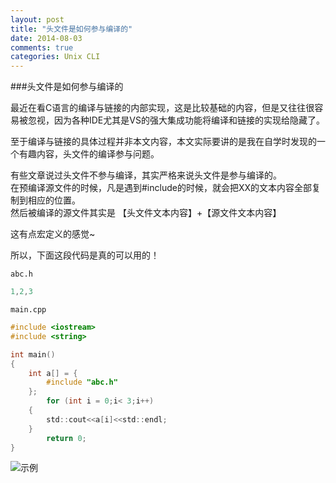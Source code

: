 ```yaml
---
layout: post
title: "头文件是如何参与编译的"
date: 2014-08-03
comments: true
categories: Unix CLI
---
```


###头文件是如何参与编译的

最近在看C语言的编译与链接的内部实现，这是比较基础的内容，但是又往往很容易被忽视，因为各种IDE尤其是VS的强大集成功能将编译和链接的实现给隐藏了。		

至于编译与链接的具体过程并非本文内容，本文实际要讲的是我在自学时发现的一个有趣内容，头文件的编译参与问题。		

有些文章说过头文件不参与编译，其实严格来说头文件是参与编译的。		
在预编译源文件的时候，凡是遇到#include<XX>的时候，就会把XX的文本内容全部复制到相应的位置。		
然后被编译的源文件其实是 【头文件文本内容】+【源文件文本内容】		

这有点宏定义的感觉~		

所以，下面这段代码是真的可以用的！

`abc.h`

```c	
1,2,3
```

`main.cpp`	
```c	
#include <iostream>
#include <string>

int main()
{
    int a[] = {
        #include "abc.h"
    };
	    for (int i = 0;i< 3;i++)
    {
        std::cout<<a[i]<<std::endl;
    }
		return 0;
}
```
![示例](http://codeup.org/wp-content/uploads/2012/12/%E5%A4%B4%E6%96%87%E4%BB%B6%E7%BC%96%E8%AF%91-1024x553.png)
